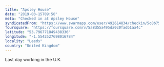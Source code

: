 ```yaml
---
title: "Apsley House"
date: "2019-03-15T09:50"
meta: "Checked in at Apsley House"
syndicatedFrom: "https://www.swarmapp.com/user/492614834/checkin/5c8b757cb399f7002ca8c0bd"
foursquare: "https://foursquare.com/v/5a8d55a495da0c0fadb1aa4c"
latitude: "53.796771849438336"
longitude: "-1.5542527698016784"
locality: "Leeds"
country: "United Kingdom"
---
```

Last day working in the U.K.
